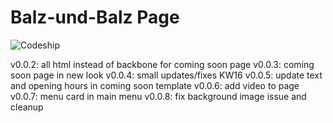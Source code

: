 # Balz-und-Balz Page

![Codeship](https://codeship.com/projects/434dbe00-92d6-0134-fe46-4a1d78af514c/status?branch=master
)

v0.0.2: all html instead of backbone for coming soon page
v0.0.3: coming soon page in new look
v0.0.4: small updates/fixes KW16
v0.0.5: update text and opening hours in coming soon template
v0.0.6: add video to page
v0.0.7: menu card in main menu
v0.0.8: fix background image issue and cleanup
